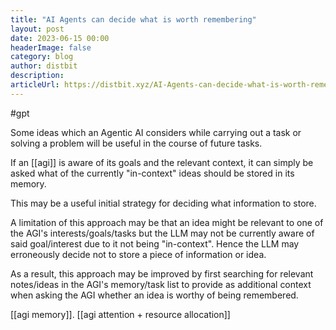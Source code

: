 ```yaml
---
title: "AI Agents can decide what is worth remembering"
layout: post
date: 2023-06-15 00:00
headerImage: false
category: blog
author: distbit
description:
articleUrl: https://distbit.xyz/AI-Agents-can-decide-what-is-worth-remembering
---
```


#gpt

Some ideas which an Agentic AI considers while carrying out a task or solving a problem will be useful in the course of future tasks.  

If an [[agi]] is aware of its goals and the relevant context, it can simply be asked what of the currently "in-context" ideas should be stored in its memory.

This may be a useful initial strategy for deciding what information to store.

A limitation of this approach may be that an idea might be relevant to one of the AGI's interests/goals/tasks but the LLM may not be currently aware of said goal/interest due to it not being "in-context". Hence the LLM may erroneously decide not to store a piece of information or idea.

As a result, this approach may be improved by first searching for relevant notes/ideas in the AGI's memory/task list to provide as additional context when asking the AGI whether an idea is worthy of being remembered. 

[[agi memory]]. [[agi attention + resource allocation]]